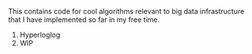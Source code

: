 This contains code for cool algorithms relevant to big data infrastructure that I have implemented so far in my free time. 

1. Hyperloglog
2. WIP
